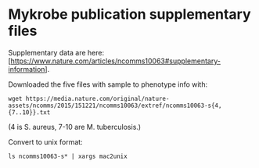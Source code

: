 # Mykrobe publication supplementary files

Supplementary data are here: [https://www.nature.com/articles/ncomms10063#supplementary-information].

Downloaded the five files with sample to phenotype info with:

    wget https://media.nature.com/original/nature-assets/ncomms/2015/151221/ncomms10063/extref/ncomms10063-s{4,{7..10}}.txt

(4 is S. aureus, 7-10 are M. tuberculosis.)

Convert to unix format:

    ls ncomms10063-s* | xargs mac2unix


